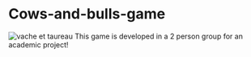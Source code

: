 # Cows-and-bulls-game
![vache et taureau](https://user-images.githubusercontent.com/83359499/127014895-d78afe8b-14af-4c18-8a0e-581c91520de0.png)
This game is developed in a 2 person group for an academic project!
